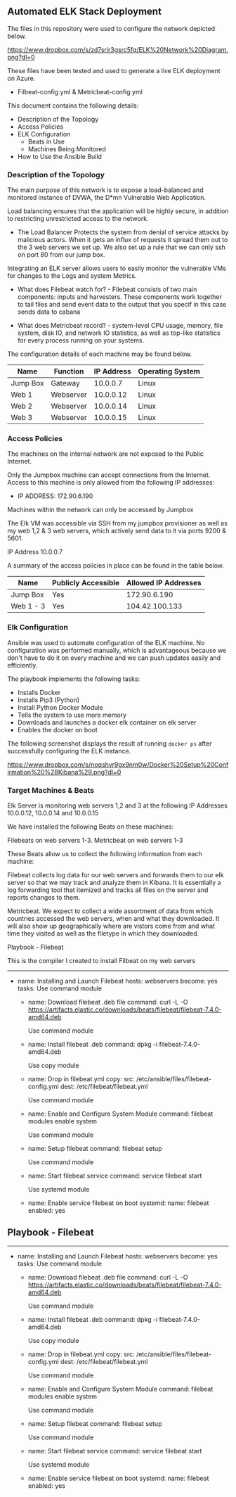 ## Automated ELK Stack Deployment

The files in this repository were used to configure the network depicted below.

https://www.dropbox.com/s/zd7srir3gsrc5fq/ELK%20Network%20Diagram.png?dl=0


These files have been tested and used to generate a live ELK deployment on Azure. 

  - Filbeat-config.yml & Metricbeat-config.yml

This document contains the following details:
- Description of the Topology
- Access Policies
- ELK Configuration
  - Beats in Use
  - Machines Being Monitored
- How to Use the Ansible Build


### Description of the Topology

The main purpose of this network is to expose a load-balanced and monitored instance of DVWA, the D*mn Vulnerable Web Application.

Load balancing ensures that the application will be highly secure, in addition to restricting unrestricted access to the network.

- The Load Balancer Protects the system from denial of service attacks by malicious actors. When it gets an influx of requests it spread them out to the 3 web servers we set up. We also set up a rule that we can only ssh on port 80 from our jump box. 

Integrating an ELK server allows users to easily monitor the vulnerable VMs for changes to the Logs and system Metrics.

- What does Filebeat watch for? - Filebeat consists of two main components: inputs and harvesters. These components work together to tail files and send event data to the output that you specif in this case sends data to cabana

- What does Metricbeat record? - system-level CPU usage, memory, file system, disk IO, and network IO statistics, as well as top-like statistics for every process running on your systems.

The configuration details of each machine may be found below.

| Name     | Function | IP Address | Operating System |
|----------|----------|------------|------------------|
| Jump Box | Gateway  | 10.0.0.7   | Linux            |
| Web 1    | Webserver| 10.0.0.12  | Linux            |
| Web 2    | Webserver| 10.0.0.14  | Linux            |
| Web 3    | Webserver| 10.0.0.15  | Linux            |

### Access Policies

The machines on the internal network are not exposed to the Public Internet. 

Only the Jumpbox machine can accept connections from the Internet. Access to this machine is only allowed from the following IP addresses:

- IP ADDRESS: 172.90.6.190

Machines within the network can only be accessed by Jumpbox

The Elk VM was accessible via SSH from my jumpbox provisioner as well as my web 1,2 & 3 web servers, which actively send data to it via ports 9200 & 5601. 

IP Address 10.0.0.7

A summary of the access policies in place can be found in the table below.

| Name     | Publicly Accessible | Allowed IP Addresses |
|----------|---------------------|----------------------|
| Jump Box | Yes                 | 172.90.6.190         |
| Web 1 - 3| Yes                 | 104.42.100.133       |

  

### Elk Configuration

Ansible was used to automate configuration of the ELK machine. No configuration was performed manually, which is advantageous because we don't have to do it on every machine and we can push updates easily and efficiently. 

The playbook implements the following tasks:

- Installs Docker
- Installs Pip3 (Python) 
- Install Python Docker Module
- Tells the system to use more memory
- Downloads and launches a docker elk container on elk server
- Enables the docker on boot

The following screenshot displays the result of running `docker ps` after successfully configuring the ELK instance.

https://www.dropbox.com/s/noqshvr9gx9nm0w/Docker%20Setup%20Confirmation%20%28Kibana%29.png?dl=0

### Target Machines & Beats

Elk Server is monitoring web servers  1,2 and 3 at the following IP Addresses 10.0.0.12, 10.0.0.14 and 10.0.0.15


We have installed the following Beats on these machines:

Filebeats on web servers 1-3. 
Metricbeat on web servers 1-3

These Beats allow us to collect the following information from each machine:

Filebeat collects log data for our web servers and forwards them to our elk server so that we may track and analyze them in Kibana. It is essentially a log forwarding tool that itemized and tracks all files on the server and reports changes to them. 

Metricbeat. We expect to collect a wide assortment of data from which countries accessed the web servers, when and what they downloaded. It will also show up geographically where are vistors come from and what time they visited as well as the filetype in which they downloaded. 


Playbook - Filebeat

This is the compiler I created to install Filbeat on my web servers


---
- name: Installing and Launch Filebeat
  hosts: webservers
  become: yes
  tasks:
     Use command module
  - name: Download filebeat .deb file
    command: curl -L -O https://artifacts.elastic.co/downloads/beats/filebeat/filebeat-7.4.0-amd64.deb

     Use command module
  - name: Install filebeat .deb
    command: dpkg -i filebeat-7.4.0-amd64.deb

     Use copy module
  - name: Drop in filebeat.yml
    copy:
      src: /etc/ansible/files/filebeat-config.yml
      dest: /etc/filebeat/filebeat.yml

     Use command module
  - name: Enable and Configure System Module
    command: filebeat modules enable system

     Use command module
  - name: Setup filebeat
    command: filebeat setup

     Use command module
  - name: Start filebeat service
    command: service filebeat start

      Use systemd module
  - name: Enable service filebeat on boot
    systemd:
      name: filebeat
      enabled: yes
      
## Playbook - Filebeat

---
- name: Installing and Launch Filebeat
  hosts: webservers
  become: yes
  tasks:
     Use command module
  - name: Download filebeat .deb file
    command: curl -L -O https://artifacts.elastic.co/downloads/beats/filebeat/filebeat-7.4.0-amd64.deb

    Use command module
  - name: Install filebeat .deb
    command: dpkg -i filebeat-7.4.0-amd64.deb

     Use copy module
  - name: Drop in filebeat.yml
    copy:
      src: /etc/ansible/files/filebeat-config.yml
      dest: /etc/filebeat/filebeat.yml

     Use command module
  - name: Enable and Configure System Module
    command: filebeat modules enable system

     Use command module
  - name: Setup filebeat
    command: filebeat setup

     Use command module
  - name: Start filebeat service
    command: service filebeat start

     Use systemd module
  - name: Enable service filebeat on boot
    systemd:
      name: filebeat
      enabled: yes
